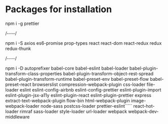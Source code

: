 # Packages for installation

npm i -g prettier

/----/

npm i -S axios es6-promise prop-types react react-dom react-redux redux redux-thunk

/----/

npm i -D autoprefixer babel-core babel-eslint babel-loader babel-plugin-transform-class-properties babel-plugin-transform-object-rest-spread 
babel-plugin-transform-runtime babel-preset-env babel-preset-flow babel-preset-react browserslist compression-webpack-plugin css-loader 
file-loader eslint eslint-config-airbnb eslint-config-prettier eslint-plugin-import eslint-plugin-jsx-a11y eslint-plugin-react eslint-plugin-prettier
express extract-text-webpack-plugin flow-bin html-webpack-plugin image-webpack-loader node-sass postcss-loader prettier-eslint````` react-hot-loader rimraf 
sass-loader style-loader url-loader webpack webpack-dev-middleware
